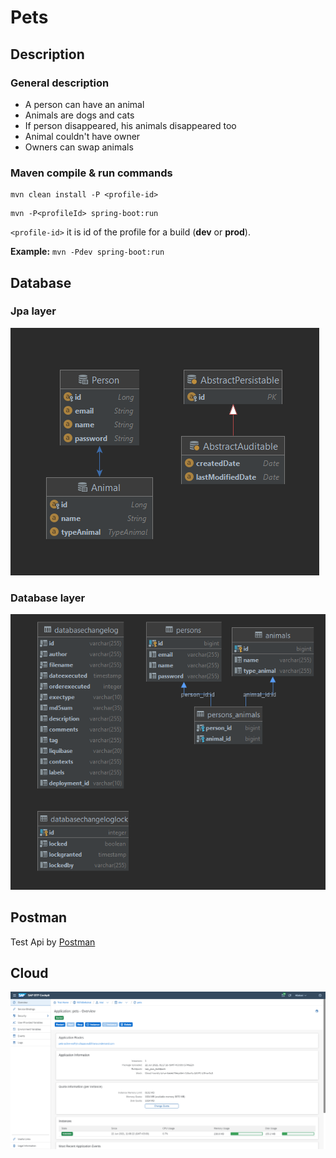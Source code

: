 # Pets

## Description

### General description
* A person can have an animal
* Animals are dogs and cats
* If person disappeared, his animals disappeared too
* Animal couldn't have owner
* Owners can swap animals

### Maven compile & run commands
```
mvn clean install -P <profile-id>
```  
```
mvn -P<profileId> spring-boot:run
```  
`<profile-id>` it is id of the profile for a build (**dev** or **prod**).  

**Example:** `mvn -Pdev spring-boot:run`


## Database
### Jpa layer

![](docs/img/entity.png)

### Database layer

![](docs/img/database_diagram.png)

## Postman
Test Api by [Postman](docs/postman/Pets%20api.postman_collection.json)

## Cloud
![](docs/img/ondemand.com.png)


